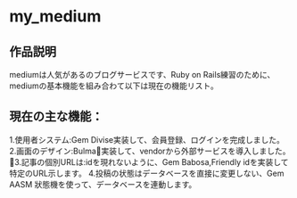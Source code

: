 <h1>my_medium</h1>
<h2>作品説明</h2>
mediumは人気があるのブログサービスです、Ruby on Rails練習のために、mediumの基本機能を組み合わて以下は現在の機能リスト。
<h2>現在の主な機能：</h2>
1.使用者システム:Gem Divise実装して、会員登録、ログインを完成しました。
2.画面のデザイン:Bulma実装して、vendorから外部サービスを導入しました。
3.記事の個別URLは:idを現れないように、Gem Babosa,Friendly idを実装して特定のURL示します。
4.投稿の状態はデータベースを直接に変更しない、Gem AASM 狀態機を使って、データベースを連動します。


